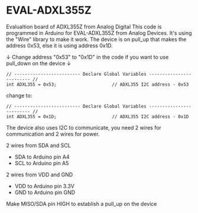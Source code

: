 # EVAL-ADXL355Z
Evalualtion board of ADXL355Z from Analog Digital
This code is programmed in Arduino for EVAL-ADXL355Z from Analog Devices.
It's using the "Wire" library to make it work.
The device is on pull_up that makes the address 0x53, else it is using address 0x1D.

 ↓ Change address "0x53" to "0x1D" in the code if you want to use pull_down on the device ↓
 
    // ------------------------- Declare Global Variables ------------------------- // 
    int ADXL355 = 0x53;                     // ADXL355 I2C address - 0x53

change to:

    // ------------------------- Declare Global Variables ------------------------- // 
    int ADXL355 = 0x1D;                     // ADXL355 I2C address - 0x1D
    
The device also uses I2C to communicate, you need 2 wires for communication and 2 wires for power.

2 wires from SDA and SCL
  - SDA to Arduino pin A4
  - SCL to Arduino pin A5
  
2 wires from VDD and GND
  - VDD to Arduino pin 3.3V
  - GND to Arduino pin GND
      
Make MISO/SDA pin HIGH to establish a pull_up on the device
